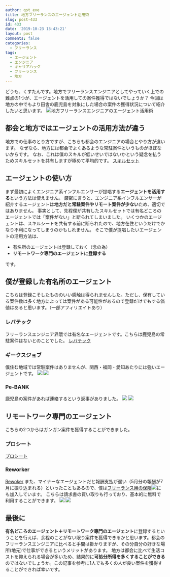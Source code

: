 ```yaml
---
author: qst_exe
title: 地方フリーランスのエージェント活用術
slug: post-433
id: 433
date: '2019-10-23 13:43:21'
layout: post
comments: false
categories:
  - フリーランス
tags:
  - エージェント
  - エンジニア
  - キャリアハック
  - フリーランス
  - 地方
---
```


どうも、くすたんです。地方でフリーランスエンジニアとしてやっていく上での難点の1つが、エージェントを活用しての案件獲得ではないでしょうか？ 今回は地方の中でもより田舎の鹿児島を対象にした場合の案件の獲得状況について紹介したいと思います。 ![地方フリーランスエンジニアのエージェント活用術](https://kusutan.com/wp-content/uploads/2019/12/3f0d924c-freelance_agent-1024x768.jpg)

## 都会と地方ではエージェントの活用方法が違う

地方での仕事のとり方ですが、こちらも都会のエンジニアの場合とやり方が違います。 なぜなら、地方には都会でよくあるような<span class="pinkline">常駐案件というものがほぼない</span>からです。 なお、これは僕のスキルが低いせいではないかという疑念を払うためスキルセットを共有しますが<span class="pinkline">極めて平均的</span>です。 [スキルセット](https://github.com/ntask19/Curriculum-Vitae-template)

## エージェントの使い方

まず最初によく<span class="pinkline">エンジニア系インフルエンサーが提唱する<span style="font-weight: bold;">エージェントを活用する</span>という方法は使えません</span>。 厳密に言うと、エンジニア系インフルエンサーが紹介するエージェントは<span class="pinkline" style="font-weight: bold;">地方だと常駐案件やリモート案件が少ない</span>ため、適切ではありません。 事実として、先程僕が共有したスキルセットでは有名どころのエージェントでは「案件がない」と断られてしまいました。 いくつかのエージェントは、スキルシートを共有する前に断られたので、地方在住というだけでかなり不利になってしまうのかもしれません。 そこで僕が提唱したいエージェントの活用方法は、

*   有名所のエージェントは登録しておく（念の為）
*   <span class="pinkline" style="font-weight: bold;">リモートワーク専門のエージェントに登録する</span>

です。

## 僕が登録した有名所のエージェント

こちらは登録こそしたもののいい感触は得られませんした。ただし、保有している案件数は多く地方によっては案件がある可能性があるので登録だけでもする価値はあると思います。（一部アフィリエイトあり）

### レバテック

フリーランスエンジニア界隈では有名なエージェントです。こちらは鹿児島の常駐案件はないとのことでした。 [レバテック](https://levtech.jp/)

### ギークスジョブ

僕住む地域では常駐案件はありませんが、関西・福岡・愛知あたりには強いエージェントです。 [![](https://www25.a8.net/svt/bgt?aid=190720171141&wid=001&eno=01&mid=s00000012501001005000&mc=1)](https://px.a8.net/svt/ejp?a8mat=35JSMJ+2BY52Q+2OGI+5ZEMP) ![](https://www19.a8.net/0.gif?a8mat=35JSMJ+2BY52Q+2OGI+5ZEMP)

### Pe-BANK

鹿児島の案件があれば連絡するという返事がありました。 [![](https://www22.a8.net/svt/bgt?aid=190720174394&wid=001&eno=01&mid=s00000017703001007000&mc=1)](https://px.a8.net/svt/ejp?a8mat=35JSMM+6IKT4I+3SLI+5ZU29) ![](https://www14.a8.net/0.gif?a8mat=35JSMM+6IKT4I+3SLI+5ZU29)

## リモートワーク専門のエージェント

こちらの2つからはガンガン案件を獲得することができました。

### プロシート

[プロシート](https://prosheet.jp/)

### Reworker

[Rewoker](https://www.reworker.jp/) また、マイナーなエージェントだと報酬支払が遅い（5月分の報酬が7月に振り込まれる）といったこともあるので、僕は[フリーランス用の保険](https://px.a8.net/svt/ejp?a8mat=35JSMM+5U61BM+47L8+61Z82)![](https://www18.a8.net/0.gif?a8mat=35JSMM+5U61BM+47L8+61Z82)にも加入しています。 こちらは請求書の買い取りも行っており、基本的に無料で利用することができます。 [ ![](https://www20.a8.net/svt/bgt?aid=190720174353&wid=001&eno=01&mid=s00000019646001011000&mc=1)](https://px.a8.net/svt/ejp?a8mat=35JSMM+5U61BM+47L8+60OXD) ![](https://www11.a8.net/0.gif?a8mat=35JSMM+5U61BM+47L8+60OXD)

## 最後に

<span class="pinkline" style="font-weight: bold;">有名どころのエージェント＋リモートワーク專門のエージェント</span>に登録するということを行えば、余程のことがない限り案件を獲得できるかと思います。<span class="pinkline">都会のフリーランスエンジニアに比べると手間は掛かります</span>が、その分<span class="pinkline">自分の好きな場所(地元)で仕事ができる</span>というメリットがあります。 地方は都会に比べて生活コストを抑えられる場合が多いため、結果的に<span class="pinkline" style="font-weight: bold;">可処分所得を多くすることができる</span>のではないでしょうか。この記事を参考に1人でも多くの人が良い案件を獲得することができれば幸いです。